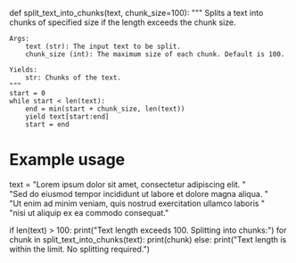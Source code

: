 def split_text_into_chunks(text, chunk_size=100):
    """
    Splits a text into chunks of specified size if the length exceeds the chunk size.

    Args:
        text (str): The input text to be split.
        chunk_size (int): The maximum size of each chunk. Default is 100.

    Yields:
        str: Chunks of the text.
    """
    start = 0
    while start < len(text):
        end = min(start + chunk_size, len(text))
        yield text[start:end]
        start = end

# Example usage
text = "Lorem ipsum dolor sit amet, consectetur adipiscing elit. " \
       "Sed do eiusmod tempor incididunt ut labore et dolore magna aliqua. " \
       "Ut enim ad minim veniam, quis nostrud exercitation ullamco laboris " \
       "nisi ut aliquip ex ea commodo consequat."

if len(text) > 100:
    print("Text length exceeds 100. Splitting into chunks:")
    for chunk in split_text_into_chunks(text):
        print(chunk)
else:
    print("Text length is within the limit. No splitting required.")
